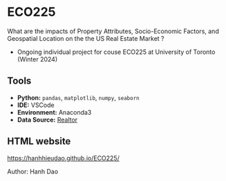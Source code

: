 # ECO225
What are the impacts of Property Attributes, Socio-Economic Factors, and Geospatial Location on the the US Real Estate Market ?
- Ongoing individual project for couse ECO225 at University of Toronto (Winter 2024)

## Tools
- **Python:** `pandas`, `matplotlib`, `numpy`, `seaborn`
- **IDE:** VSCode
- **Environment:** Anaconda3
- **Data Source:** [Realtor](https://www.realtor.com/)

## HTML website
https://hanhhieudao.github.io/ECO225/

Author: Hanh Dao